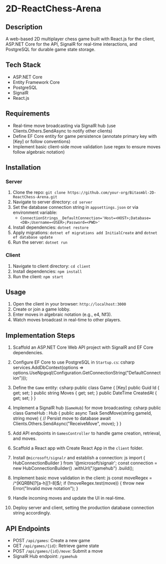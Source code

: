 # 2D-ReactChess-Arena

## Description
A web-based 2D multiplayer chess game built with React.js for the client, ASP.NET Core for the API, SignalR for real-time interactions, and PostgreSQL for durable game state storage.

## Tech Stack
- ASP.NET Core
- Entity Framework Core
- PostgreSQL
- SignalR
- React.js

## Requirements
- Real-time move broadcasting via SignalR hub (use Clients.Others.SendAsync to notify other clients)
- Define EF Core entity for game persistence (annotate primary key with [Key] or follow conventions)
- Implement basic client-side move validation (use regex to ensure moves follow algebraic notation)

## Installation
### Server
1. Clone the repo: `git clone https://github.com/your-org/Bitasmbl-2D-ReactChess-Arena.git`
2. Navigate to server directory: `cd server`
3. Set the database connection string in `appsettings.json` or via environment variable:
   - `ConnectionStrings__DefaultConnection='Host=<HOST>;Database=<DB>;Username=<USER>;Password=<PWD>'`
4. Install dependencies: `dotnet restore`
5. Apply migrations: `dotnet ef migrations add InitialCreate` and `dotnet ef database update`
6. Run the server: `dotnet run`

### Client
1. Navigate to client directory: `cd client`
2. Install dependencies: `npm install`
3. Run the client: `npm start`

## Usage
1. Open the client in your browser: `http://localhost:3000`
2. Create or join a game lobby.
3. Enter moves in algebraic notation (e.g., e4, Nf3).
4. Watch moves broadcast in real-time to other players.

## Implementation Steps
1. Scaffold an ASP.NET Core Web API project with SignalR and EF Core dependencies.
2. Configure EF Core to use PostgreSQL in `Startup.cs`:
   csharp
   services.AddDbContext<AppDbContext>(options =>
       options.UseNpgsql(Configuration.GetConnectionString("DefaultConnection")));
   
3. Define the `Game` entity:
   csharp
   public class Game
   {
       [Key]
       public Guid Id { get; set; }
       public string Moves { get; set; }
       public DateTime CreatedAt { get; set; }
   }
   
4. Implement a SignalR hub (`GameHub`) for move broadcasting:
   csharp
   public class GameHub : Hub
   {
       public async Task SendMove(string gameId, string move)
       {
           // Persist move to database
           await Clients.Others.SendAsync("ReceiveMove", move);
       }
   }
   
5. Add API endpoints in `GamesController` to handle game creation, retrieval, and moves.
6. Scaffold a React app with Create React App in the `client` folder.
7. Install `@microsoft/signalr` and establish a connection:
   js
   import { HubConnectionBuilder } from '@microsoft/signalr';
   const connection = new HubConnectionBuilder()
     .withUrl("/gamehub")
     .build();
   
8. Implement basic move validation in the client:
   js
   const moveRegex = /^[KQRBN]?[a-h][1-8]$/;
   if (!moveRegex.test(move)) {
     throw new Error("Invalid move notation");
   }
   
9. Handle incoming moves and update the UI in real-time.
10. Deploy server and client, setting the production database connection string accordingly.

## API Endpoints
- POST `/api/games`: Create a new game
- GET `/api/games/{id}`: Retrieve game state
- POST `/api/games/{id}/move`: Submit a move
- SignalR Hub endpoint: `/gamehub`